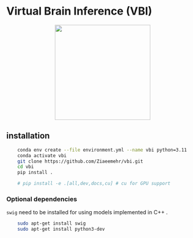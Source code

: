 # Virtual Brain Inference (VBI)
<p align="center">
<img src="https://github.com/Ziaeemehr/vbi_paper/blob/main/vbi_log.png"  width="250">
</p>

## installation

```bash
    conda env create --file environment.yml --name vbi python=3.11
    conda activate vbi
    git clone https://github.com/Ziaeemehr/vbi.git
    cd vbi
    pip install .

    # pip install -e .[all,dev,docs,cu] # cu for GPU support
```

### Optional dependencies

`swig` need to be installed for using models implemented in C++ .

```bash
    sudo apt-get install swig
    sudo apt-get install python3-dev 
```
